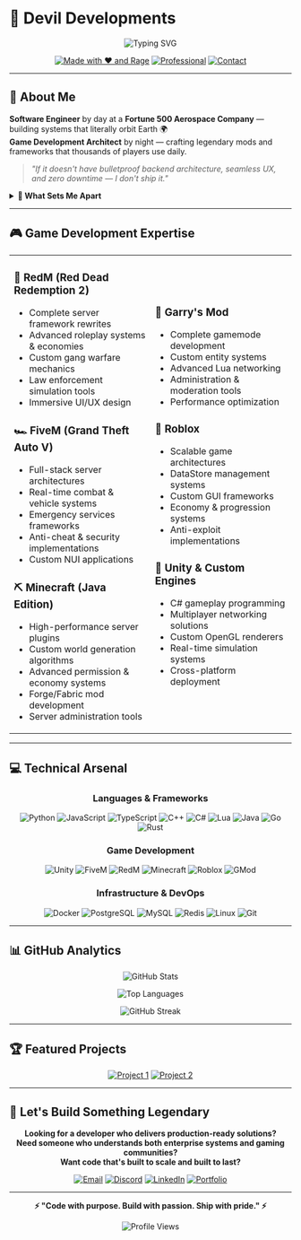 # 👹 Devil Developments

<div align="center">
  
![Typing SVG](https://readme-typing-svg.demolab.com/?font=Fira+Code&size=32&duration=3000&pause=1000&center=true&vCenter=true&width=600&lines=Software+Engineer+%F0%9F%9A%80;Aerospace+Systems+Architect+%F0%9F%9B%B0%EF%B8%8F;Game+Modding+Wizard+%F0%9F%94%A5;Builder+of+Legendary+Systems+%F0%9F%92%80)

[![Made with ❤️ and Rage](https://img.shields.io/badge/Made%20with-%E2%9D%A4%EF%B8%8F%20and%20rage-FF6B6B?style=for-the-badge&logo=github&logoColor=white)](https://github.com/devilrone)
[![Professional](https://img.shields.io/badge/Aerospace-Engineer-0077B5?style=for-the-badge&logo=boeing&logoColor=white)](https://linkedin.com)
[![Contact](https://img.shields.io/badge/Let's-Build-00D4AA?style=for-the-badge&logo=telegram&logoColor=white)](mailto:contact@example.com)

</div>

---

## 🎯 **About Me**

**Software Engineer** by day at a **Fortune 500 Aerospace Company** — building systems that literally orbit Earth 🌍  
**Game Development Architect** by night — crafting legendary mods and frameworks that thousands of players use daily.

> *"If it doesn't have bulletproof backend architecture, seamless UX, and zero downtime — I don't ship it."*

<details>
<summary><b>🚀 What Sets Me Apart</b></summary>

- **Real-world experience** with mission-critical aerospace systems
- **Full-stack expertise** from bare metal to cloud deployment
- **Game development mastery** across multiple engines and platforms
- **Open source contributor** with production-grade code standards
- **Problem solver** who thrives on complex technical challenges

</details>

---

## 🎮 **Game Development Expertise**

<table>
<tr>
<td width="50%">

### **🤠 RedM (Red Dead Redemption 2)**
- Complete server framework rewrites
- Advanced roleplay systems & economies  
- Custom gang warfare mechanics
- Law enforcement simulation tools
- Immersive UI/UX design

### **🏎️ FiveM (Grand Theft Auto V)**
- Full-stack server architectures
- Real-time combat & vehicle systems
- Emergency services frameworks
- Anti-cheat & security implementations
- Custom NUI applications

### **⛏️ Minecraft (Java Edition)**
- High-performance server plugins
- Custom world generation algorithms
- Advanced permission & economy systems
- Forge/Fabric mod development
- Server administration tools

</td>
<td width="50%">

### **🔧 Garry's Mod**
- Complete gamemode development
- Custom entity systems
- Advanced Lua networking
- Administration & moderation tools
- Performance optimization

### **🎯 Roblox**
- Scalable game architectures
- DataStore management systems
- Custom GUI frameworks
- Economy & progression systems
- Anti-exploit implementations

### **🎲 Unity & Custom Engines**
- C# gameplay programming
- Multiplayer networking solutions
- Custom OpenGL renderers
- Real-time simulation systems
- Cross-platform deployment

</td>
</tr>
</table>

---

## 💻 **Technical Arsenal**

<div align="center">

### **Languages & Frameworks**
![Python](https://img.shields.io/badge/Python-3776AB?style=for-the-badge&logo=python&logoColor=white)
![JavaScript](https://img.shields.io/badge/JavaScript-F7DF1E?style=for-the-badge&logo=javascript&logoColor=black)
![TypeScript](https://img.shields.io/badge/TypeScript-007ACC?style=for-the-badge&logo=typescript&logoColor=white)
![C++](https://img.shields.io/badge/C++-00599C?style=for-the-badge&logo=c%2B%2B&logoColor=white)
![C#](https://img.shields.io/badge/C%23-239120?style=for-the-badge&logo=c-sharp&logoColor=white)
![Lua](https://img.shields.io/badge/Lua-2C2D72?style=for-the-badge&logo=lua&logoColor=white)
![Java](https://img.shields.io/badge/Java-ED8B00?style=for-the-badge&logo=java&logoColor=white)
![Go](https://img.shields.io/badge/Go-00ADD8?style=for-the-badge&logo=go&logoColor=white)
![Rust](https://img.shields.io/badge/Rust-000000?style=for-the-badge&logo=rust&logoColor=white)

### **Game Development**
![Unity](https://img.shields.io/badge/Unity-100000?style=for-the-badge&logo=unity&logoColor=white)
![FiveM](https://img.shields.io/badge/FiveM-F40552?style=for-the-badge&logo=rockstar-games&logoColor=white)
![RedM](https://img.shields.io/badge/RedM-DC143C?style=for-the-badge&logo=rockstar-games&logoColor=white)
![Minecraft](https://img.shields.io/badge/Minecraft-62B47A?style=for-the-badge&logo=minecraft&logoColor=white)
![Roblox](https://img.shields.io/badge/Roblox-00A2FF?style=for-the-badge&logo=roblox&logoColor=white)
![GMod](https://img.shields.io/badge/Garry's%20Mod-FF6B00?style=for-the-badge&logo=steam&logoColor=white)

### **Infrastructure & DevOps**
![Docker](https://img.shields.io/badge/Docker-2496ED?style=for-the-badge&logo=docker&logoColor=white)
![PostgreSQL](https://img.shields.io/badge/PostgreSQL-316192?style=for-the-badge&logo=postgresql&logoColor=white)
![MySQL](https://img.shields.io/badge/MySQL-4479A1?style=for-the-badge&logo=mysql&logoColor=white)
![Redis](https://img.shields.io/badge/Redis-DC382D?style=for-the-badge&logo=redis&logoColor=white)
![Linux](https://img.shields.io/badge/Linux-FCC624?style=for-the-badge&logo=linux&logoColor=black)
![Git](https://img.shields.io/badge/Git-F05032?style=for-the-badge&logo=git&logoColor=white)

</div>

---

## 📊 **GitHub Analytics**

<div align="center">
  
![GitHub Stats](https://github-readme-stats.vercel.app/api?username=devilrone&show_icons=true&theme=radical&hide_border=true&bg_color=0D1117&title_color=FF6B6B&icon_color=00D4AA&text_color=FFFFFF)

![Top Languages](https://github-readme-stats.vercel.app/api/top-langs/?username=devilrone&layout=compact&theme=radical&hide_border=true&bg_color=0D1117&title_color=FF6B6B&text_color=FFFFFF)

![GitHub Streak](https://github-readme-streak-stats.herokuapp.com/?user=devilrone&theme=radical&hide_border=true&background=0D1117&stroke=FF6B6B&ring=00D4AA&fire=FF6B6B&currStreakLabel=FFFFFF)

</div>

---

## 🏆 **Featured Projects**

<div align="center">

[![Project 1](https://github-readme-stats.vercel.app/api/pin/?username=devilrone&repo=legendary-fivem-framework&theme=radical&hide_border=true&bg_color=0D1117&title_color=FF6B6B&icon_color=00D4AA&text_color=FFFFFF)](https://github.com/devilrone/legendary-fivem-framework)
[![Project 2](https://github-readme-stats.vercel.app/api/pin/?username=devilrone&repo=redm-roleplay-core&theme=radical&hide_border=true&bg_color=0D1117&title_color=FF6B6B&icon_color=00D4AA&text_color=FFFFFF)](https://github.com/devilrone/redm-roleplay-core)

</div>

---

## 🤝 **Let's Build Something Legendary**

<div align="center">

**Looking for a developer who delivers production-ready solutions?**  
**Need someone who understands both enterprise systems and gaming communities?**  
**Want code that's built to scale and built to last?**

[![Email](https://img.shields.io/badge/Email-D14836?style=for-the-badge&logo=gmail&logoColor=white)](mailto:contact@devildev.com)
[![Discord](https://img.shields.io/badge/Discord-7289DA?style=for-the-badge&logo=discord&logoColor=white)](https://discord.gg/devildev)
[![LinkedIn](https://img.shields.io/badge/LinkedIn-0077B5?style=for-the-badge&logo=linkedin&logoColor=white)](https://linkedin.com/in/devildev)
[![Portfolio](https://img.shields.io/badge/Portfolio-FF5722?style=for-the-badge&logo=todoist&logoColor=white)](https://devildev.com)

</div>

---

<div align="center">

**⚡ "Code with purpose. Build with passion. Ship with pride." ⚡**

![Profile Views](https://komarev.com/ghpvc/?username=devilrone&color=FF6B6B&style=for-the-badge&label=PROFILE+VIEWS)

</div>
